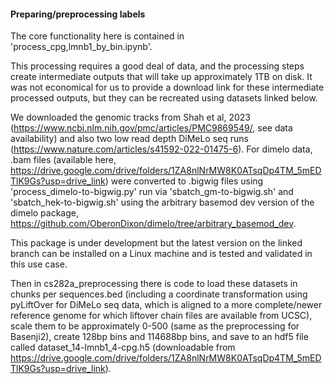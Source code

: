 #### Preparing/preprocessing labels

The core functionality here is contained in 'process_cpg,lmnb1_by_bin.ipynb'. 

This processing requires a good deal of data, and the processing steps create intermediate outputs that will take up approximately 1TB on disk. It was not economical for us to provide a download link for these intermediate processed outputs, but they can be recreated using datasets linked below.

We downloaded the genomic tracks from Shah et al, 2023 (https://www.ncbi.nlm.nih.gov/pmc/articles/PMC9869549/, see data availability) and also two low read depth DiMeLo seq runs (https://www.nature.com/articles/s41592-022-01475-6). For dimelo data, .bam files (available here, https://drive.google.com/drive/folders/1ZA8nlNrMW8K0ATsqDp4TM_5mEDTlK9Gs?usp=drive_link) were converted to .bigwig files using 'process_dimelo-to-bigwig.py' run via 'sbatch_gm-to-bigwig.sh' and 'sbatch_hek-to-bigwig.sh' using the arbitrary basemod dev version of the dimelo package, https://github.com/OberonDixon/dimelo/tree/arbitrary_basemod_dev. 

This package is under development but the latest version on the linked branch can be installed on a Linux machine and is tested and validated in this use case.


Then in cs282a_preprocessing there is code to load these datasets in chunks per sequences.bed (including a coordinate transformation using pyLiftOver for DiMeLo seq data, which is aligned to a more complete/newer reference genome for which liftover chain files are available from UCSC), scale them to be approximately 0-500 (same as the preprocessing for Basenji2), create 128bp bins and 114688bp bins, and save to an hdf5 file called dataset_14-lmnb1_4-cpg.h5 (downloadable from https://drive.google.com/drive/folders/1ZA8nlNrMW8K0ATsqDp4TM_5mEDTlK9Gs?usp=drive_link).